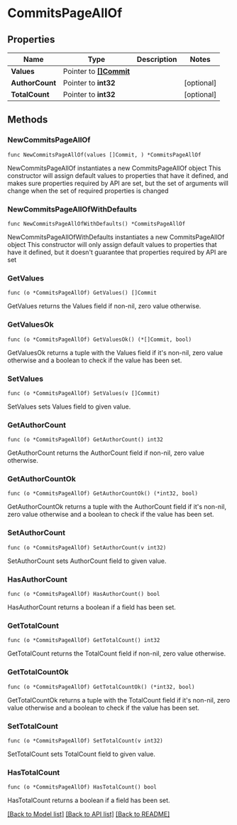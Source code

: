 # CommitsPageAllOf

## Properties

Name | Type | Description | Notes
------------ | ------------- | ------------- | -------------
**Values** | Pointer to [**[]Commit**](commit.md) |  | 
**AuthorCount** | Pointer to **int32** |  | [optional] 
**TotalCount** | Pointer to **int32** |  | [optional] 

## Methods

### NewCommitsPageAllOf

`func NewCommitsPageAllOf(values []Commit, ) *CommitsPageAllOf`

NewCommitsPageAllOf instantiates a new CommitsPageAllOf object
This constructor will assign default values to properties that have it defined,
and makes sure properties required by API are set, but the set of arguments
will change when the set of required properties is changed

### NewCommitsPageAllOfWithDefaults

`func NewCommitsPageAllOfWithDefaults() *CommitsPageAllOf`

NewCommitsPageAllOfWithDefaults instantiates a new CommitsPageAllOf object
This constructor will only assign default values to properties that have it defined,
but it doesn't guarantee that properties required by API are set

### GetValues

`func (o *CommitsPageAllOf) GetValues() []Commit`

GetValues returns the Values field if non-nil, zero value otherwise.

### GetValuesOk

`func (o *CommitsPageAllOf) GetValuesOk() (*[]Commit, bool)`

GetValuesOk returns a tuple with the Values field if it's non-nil, zero value otherwise
and a boolean to check if the value has been set.

### SetValues

`func (o *CommitsPageAllOf) SetValues(v []Commit)`

SetValues sets Values field to given value.


### GetAuthorCount

`func (o *CommitsPageAllOf) GetAuthorCount() int32`

GetAuthorCount returns the AuthorCount field if non-nil, zero value otherwise.

### GetAuthorCountOk

`func (o *CommitsPageAllOf) GetAuthorCountOk() (*int32, bool)`

GetAuthorCountOk returns a tuple with the AuthorCount field if it's non-nil, zero value otherwise
and a boolean to check if the value has been set.

### SetAuthorCount

`func (o *CommitsPageAllOf) SetAuthorCount(v int32)`

SetAuthorCount sets AuthorCount field to given value.

### HasAuthorCount

`func (o *CommitsPageAllOf) HasAuthorCount() bool`

HasAuthorCount returns a boolean if a field has been set.

### GetTotalCount

`func (o *CommitsPageAllOf) GetTotalCount() int32`

GetTotalCount returns the TotalCount field if non-nil, zero value otherwise.

### GetTotalCountOk

`func (o *CommitsPageAllOf) GetTotalCountOk() (*int32, bool)`

GetTotalCountOk returns a tuple with the TotalCount field if it's non-nil, zero value otherwise
and a boolean to check if the value has been set.

### SetTotalCount

`func (o *CommitsPageAllOf) SetTotalCount(v int32)`

SetTotalCount sets TotalCount field to given value.

### HasTotalCount

`func (o *CommitsPageAllOf) HasTotalCount() bool`

HasTotalCount returns a boolean if a field has been set.


[[Back to Model list]](../README.md#documentation-for-models) [[Back to API list]](../README.md#documentation-for-api-endpoints) [[Back to README]](../README.md)


